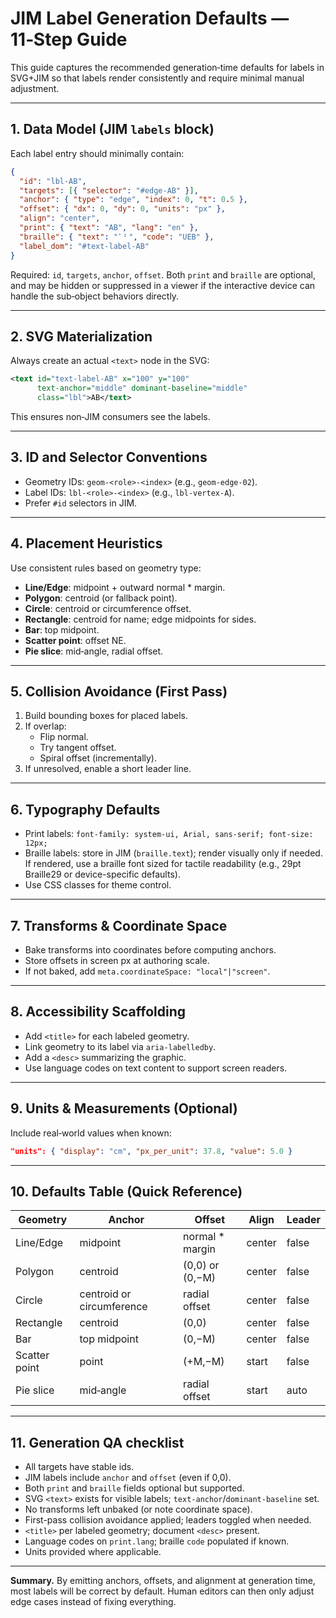 # JIM Label Generation Defaults — 11‑Step Guide

This guide captures the recommended generation‑time defaults for labels in SVG+JIM so that labels render consistently and require minimal manual adjustment.

---

## 1. Data Model (JIM `labels` block)

Each label entry should minimally contain:

```json
{
  "id": "lbl-AB",
  "targets": [{ "selector": "#edge-AB" }],
  "anchor": { "type": "edge", "index": 0, "t": 0.5 },
  "offset": { "dx": 0, "dy": 0, "units": "px" },
  "align": "center",
  "print": { "text": "AB", "lang": "en" },
  "braille": { "text": "⠁⠃", "code": "UEB" },
  "label_dom": "#text-label-AB"
}
```

Required: `id`, `targets`, `anchor`, `offset`. Both `print` and `braille` are optional, and may be hidden or suppressed in a viewer if the interactive device can handle the sub‑object behaviors directly.

---

## 2. SVG Materialization

Always create an actual `<text>` node in the SVG:

```svg
<text id="text-label-AB" x="100" y="100"
      text-anchor="middle" dominant-baseline="middle"
      class="lbl">AB</text>
```

This ensures non‑JIM consumers see the labels.

---

## 3. ID and Selector Conventions

- Geometry IDs: `geom-<role>-<index>` (e.g., `geom-edge-02`).
- Label IDs: `lbl-<role>-<index>` (e.g., `lbl-vertex-A`).
- Prefer `#id` selectors in JIM.

---

## 4. Placement Heuristics

Use consistent rules based on geometry type:

- **Line/Edge**: midpoint + outward normal * margin.
- **Polygon**: centroid (or fallback point).
- **Circle**: centroid or circumference offset.
- **Rectangle**: centroid for name; edge midpoints for sides.
- **Bar**: top midpoint.
- **Scatter point**: offset NE.
- **Pie slice**: mid‑angle, radial offset.

---

## 5. Collision Avoidance (First Pass)

1. Build bounding boxes for placed labels.
2. If overlap:
   - Flip normal.
   - Try tangent offset.
   - Spiral offset (incrementally).
3. If unresolved, enable a short leader line.

---

## 6. Typography Defaults

- Print labels: `font-family: system-ui, Arial, sans-serif; font-size: 12px;`
- Braille labels: store in JIM (`braille.text`); render visually only if needed. If rendered, use a braille font sized for tactile readability (e.g., 29pt Braille29 or device-specific defaults).
- Use CSS classes for theme control.

---

## 7. Transforms & Coordinate Space

- Bake transforms into coordinates before computing anchors.
- Store offsets in screen px at authoring scale.
- If not baked, add `meta.coordinateSpace: "local"|"screen"`.

---

## 8. Accessibility Scaffolding

- Add `<title>` for each labeled geometry.
- Link geometry to its label via `aria-labelledby`.
- Add a `<desc>` summarizing the graphic.
- Use language codes on text content to support screen readers.

---

## 9. Units & Measurements (Optional)

Include real‑world values when known:

```json
"units": { "display": "cm", "px_per_unit": 37.8, "value": 5.0 }
```

---

## 10. Defaults Table (Quick Reference)

| Geometry      | Anchor                    | Offset           | Align  | Leader |
| ------------- | ------------------------- | ---------------- | ------ | ------ |
| Line/Edge     | midpoint                  | normal * margin  | center | false  |
| Polygon       | centroid                  | (0,0) or (0,−M)  | center | false  |
| Circle        | centroid or circumference | radial offset    | center | false  |
| Rectangle     | centroid                  | (0,0)            | center | false  |
| Bar           | top midpoint              | (0,−M)           | center | false  |
| Scatter point | point                     | (+M,−M)          | start  | false  |
| Pie slice     | mid‑angle                 | radial offset    | start  | auto   |

---

## 11. Generation QA checklist

- All targets have stable ids.
- JIM labels include `anchor` and `offset` (even if 0,0).
- Both `print` and `braille` fields optional but supported.
- SVG `<text>` exists for visible labels; `text-anchor`/`dominant-baseline` set.
- No transforms left unbaked (or note coordinate space).
- First-pass collision avoidance applied; leaders toggled when needed.
- `<title>` per labeled geometry; document `<desc>` present.
- Language codes on `print.lang`; braille `code` populated if known.
- Units provided where applicable.

---

**Summary.** By emitting anchors, offsets, and alignment at generation time, most labels will be correct by default. Human editors can then only adjust edge cases instead of fixing everything.

